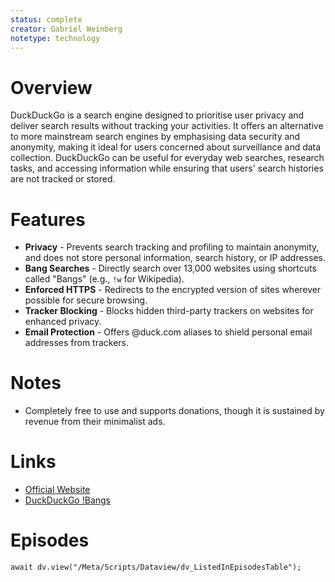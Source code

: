 ```yaml
---
status: complete
creator: Gabriel Weinberg
notetype: technology
---
```

# Overview
DuckDuckGo is a search engine designed to prioritise user privacy and deliver search results without tracking your activities. It offers an alternative to more mainstream search engines by emphasising data security and anonymity, making it ideal for users concerned about surveillance and data collection. DuckDuckGo can be useful for everyday web searches, research tasks, and accessing information while ensuring that users' search histories are not tracked or stored.

# Features
- **Privacy** - Prevents search tracking and profiling to maintain anonymity, and does not store personal information, search history, or IP addresses.
- **Bang Searches** - Directly search over 13,000 websites using shortcuts called "Bangs" (e.g., `!w` for Wikipedia).
- **Enforced HTTPS** - Redirects to the encrypted version of sites wherever possible for secure browsing.
- **Tracker Blocking** - Blocks hidden third-party trackers on websites for enhanced privacy.
- **Email Protection** - Offers @duck.com aliases to shield personal email addresses from trackers.

# Notes
- Completely free to use and supports donations, though it is sustained by revenue from their minimalist ads.

# Links
- [Official Website](https://duckduckgo.com)
- [DuckDuckGo !Bangs](https://duckduckgo.com/bangs)

# Episodes
```dataviewjs
await dv.view("/Meta/Scripts/Dataview/dv_ListedInEpisodesTable");
```
